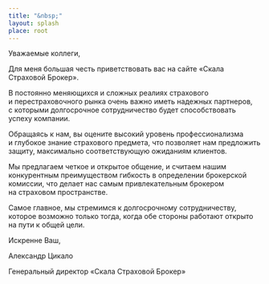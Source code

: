 ```yaml
---
title: "&nbsp;"
layout: splash
place: root
---
```

Уважаемые коллеги,

Для меня большая честь приветствовать вас на&nbsp;сайте &laquo;Скала Страховой Брокер&raquo;.

В&nbsp;постоянно меняющихся и&nbsp;сложных реалиях страхового и&nbsp;перестраховочного рынка очень важно иметь надежных партнеров, с&nbsp;которыми долгосрочное сотрудничество будет способствовать успеху компании.

Обращаясь к&nbsp;нам, вы&nbsp;оцените высокий уровень профессионализма и&nbsp;глубокое знание страхового предмета, что позволяет нам предложить защиту, максимально соответствующую ожиданиям клиентов.

Мы&nbsp;предлагаем четкое и&nbsp;открытое общение, и&nbsp;считаем нашим конкурентным преимуществом гибкость в&nbsp;определении брокерской комиссии, что делает нас самым привлекательным брокером на&nbsp;страховом пространстве.

Самое главное, мы&nbsp;стремимся к&nbsp;долгосрочному сотрудничеству, которое возможно только тогда, когда обе стороны работают открыто на&nbsp;пути к&nbsp;общей цели.


Искренне Ваш,

Александр Цикало

Генеральный директор &laquo;Скала Страховой Брокер&raquo;